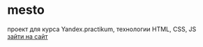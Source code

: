 # mesto
проект для курса Yandex.practikum, технологии HTML, CSS, JS<br>
<a href="https://roschek.github.io/mesto/">зайти на сайт</a>
